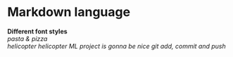# Markdown language
**Different font styles**  
*pasta & pizza*  
*helicopter helicopter*
*ML project is gonna be nice*
*git add, commit and push*
